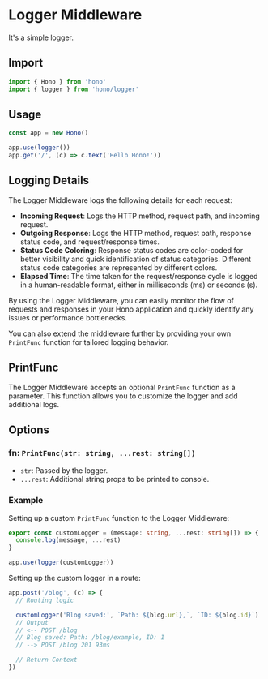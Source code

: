 # Logger Middleware

It's a simple logger.

## Import

```ts
import { Hono } from 'hono'
import { logger } from 'hono/logger'
```

## Usage

```ts
const app = new Hono()

app.use(logger())
app.get('/', (c) => c.text('Hello Hono!'))
```

## Logging Details

The Logger Middleware logs the following details for each request:

- **Incoming Request**: Logs the HTTP method, request path, and incoming request.
- **Outgoing Response**: Logs the HTTP method, request path, response status code, and request/response times.
- **Status Code Coloring**: Response status codes are color-coded for better visibility and quick identification of status categories. Different status code categories are represented by different colors.
- **Elapsed Time**: The time taken for the request/response cycle is logged in a human-readable format, either in milliseconds (ms) or seconds (s).

By using the Logger Middleware, you can easily monitor the flow of requests and responses in your Hono application and quickly identify any issues or performance bottlenecks.

You can also extend the middleware further by providing your own `PrintFunc` function for tailored logging behavior.

## PrintFunc

The Logger Middleware accepts an optional `PrintFunc` function as a parameter. This function allows you to customize the logger and add additional logs.

## Options

### <Badge type="info" text="optional" /> fn: `PrintFunc(str: string, ...rest: string[])`

- `str`: Passed by the logger.
- `...rest`: Additional string props to be printed to console.

### Example

Setting up a custom `PrintFunc` function to the Logger Middleware:

```ts
export const customLogger = (message: string, ...rest: string[]) => {
  console.log(message, ...rest)
}

app.use(logger(customLogger))
```

Setting up the custom logger in a route:

```ts
app.post('/blog', (c) => {
  // Routing logic

  customLogger('Blog saved:', `Path: ${blog.url},`, `ID: ${blog.id}`)
  // Output
  // <-- POST /blog
  // Blog saved: Path: /blog/example, ID: 1
  // --> POST /blog 201 93ms

  // Return Context
})
```
